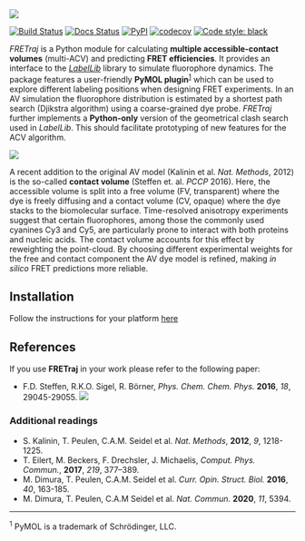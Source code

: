 <img src="https://raw.githubusercontent.com/fdsteffen/fretraj/master/docs/images/fretraj_logo_readme.png">

[![Build Status](https://github.com/fdsteffen/fretraj/workflows/FRETraj%20test/badge.svg)](https://github.com/fdsteffen/fretraj/actions)
[![Docs Status](https://github.com/fdsteffen/fretraj/workflows/FRETraj%20docs/badge.svg)](https://github.com/fdsteffen/fretraj/actions)
[![PyPI](https://img.shields.io/pypi/v/fretraj)](https://pypi.org/project/fretraj/)
[![codecov](https://codecov.io/gh/fdsteffen/fretraj/branch/master/graph/badge.svg?token=A2E70FbycQ)](https://codecov.io/gh/fdsteffen/fretraj)
[![Code style: black](https://img.shields.io/badge/code%20style-black-000000.svg)](https://github.com/psf/black)

*FRETraj* is a Python module for calculating **multiple accessible-contact volumes** (multi-ACV) and predicting **FRET efficiencies**. It provides an interface to the [*LabelLib*](https://github.com/Fluorescence-Tools/LabelLib) library to simulate fluorophore dynamics. The package features a user-friendly **PyMOL plugin**<sup>[1](#pymol)</sup> which can be used to explore different labeling positions when designing FRET experiments. In an AV simulation the fluorophore distribution is estimated by a shortest path search (Djikstra algorithm) using a coarse-grained dye probe. *FRETraj* further implements a **Python-only** version of the geometrical clash search used in *LabelLib*. This should facilitate prototyping of new features for the ACV algorithm.

<img src="https://raw.githubusercontent.com/fdsteffen/fretraj/master/docs/images/graphical_abstract.png">
     
A recent addition to the original AV model (Kalinin et al. *Nat. Methods*, 2012) is the so-called **contact volume** (Steffen et. al. *PCCP* 2016). Here, the accessible volume is split into a free volume (FV, transparent) where the dye is freely diffusing and a contact volume (CV, opaque) where the dye stacks to the biomolecular surface. Time-resolved anisotropy experiments suggest that certain fluorophores, among those the commonly used cyanines Cy3 and Cy5, are particularly prone to interact with both proteins and nucleic acids. The contact volume accounts for this effect by reweighting the point-cloud. By choosing different experimental weights for the free and contact component the AV dye model is refined, making *in silico* FRET predictions more reliable.

## Installation
Follow the instructions for your platform [here](https://rna-fretools.github.io/fretraj/getting_started/installation)

## References
If you use **FRETraj** in your work please refer to the following paper:

- F.D. Steffen, R.K.O. Sigel, R. Börner, *Phys. Chem. Chem. Phys.* **2016**, *18*, 29045-29055. [![](https://img.shields.io/badge/DOI-10.1039/C6CP04277E-blue.svg)](https://doi.org/10.1039/C6CP04277E)

### Additional readings
- S. Kalinin, T. Peulen, C.A.M. Seidel et al. *Nat. Methods*, **2012**, *9*, 1218-1225.
- T. Eilert, M. Beckers, F. Drechsler, J. Michaelis, *Comput. Phys. Commun.*, **2017**, *219*, 377–389.
- M. Dimura, T. Peulen, C.A.M. Seidel et al. *Curr. Opin. Struct. Biol.* **2016**, *40*, 163-185.
- M. Dimura, T. Peulen, C.A.M Seidel et al. *Nat. Commun.* **2020**, *11*, 5394.

---

<sup><a name="pymol">1</a></sup> PyMOL is a trademark of Schrödinger, LLC.
